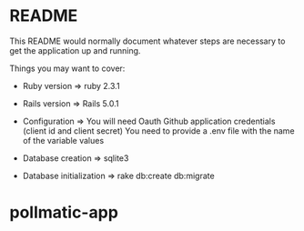 # README

This README would normally document whatever steps are necessary to get the
application up and running.

Things you may want to cover:

* Ruby version => ruby 2.3.1
* Rails version => Rails 5.0.1

* Configuration => You will need Oauth Github application credentials (client id and client secret)
  You need to provide a .env file with the name of the variable values

* Database creation => sqlite3

* Database initialization => rake db:create db:migrate

# pollmatic-app
